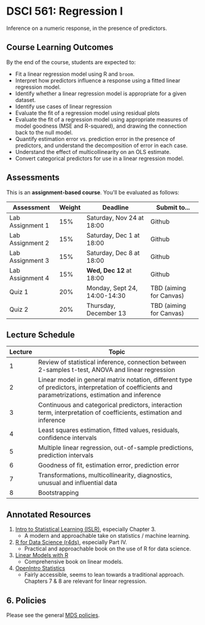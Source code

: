 # DSCI 561: Regression I

Inference on a numeric response, in the presence of predictors.


## Course Learning Outcomes

By the end of the course, students are expected to:

- Fit a linear regression model using R and `broom`.
- Interpret how predictors influence a response using a fitted linear regression model.
- Identify whether a linear regression model is appropriate for a given dataset.
- Identify use cases of linear regression
- Evaluate the fit of a regression model using residual plots
- Evaluate the fit of a regression model using appropriate measures of model goodness (MSE and R-squared), and drawing the connection back to the null model. 
- Quantify estimation error vs. prediction error in the presence of predictors, and understand the decomposition of error in each case. 
- Understand the effect of multicollinearity on an OLS estimate.
- Convert categorical predictors for use in a linear regression model.


## Assessments

This is an __assignment-based course__. You'll be evaluated as follows:

| Assessment       | Weight  | Deadline        | Submit to... |
|------------------|---------|------------------|----------|
| Lab Assignment 1 | 15%     | Saturday, Nov 24 at 18:00 |Github |
| Lab Assignment 2 | 15%     | Saturday, Dec 1 at 18:00 | Github |
| Lab Assignment 3 | 15%     | Saturday, Dec 8 at 18:00 | Github |
| Lab Assignment 4 | 15%     | __Wed, Dec 12__ at 18:00 |   Github |
| Quiz 1           | 20%     | Monday, Sept 24, 14:00-14:30   | TBD (aiming for Canvas) | 
| Quiz 2           | 20%     | Thursday, December 13   | TBD (aiming for Canvas) |


## Lecture Schedule

| Lecture | Topic | 
|---------|-------|
| 1 | Review of statistical inference, connection between 2-samples t-test, ANOVA and linear regression | 
| 2 | Linear model in general matrix notation, different type of predictors, interpretation of coefficients and parametrizations, estimation and inference |
| 3 | Continuous and categorical predictors, interaction term, interpretation of coefficients, estimation and inference |
| 4 | Least squares estimation, fitted values, residuals, confidence intervals |
| 5 | Multiple linear regression, out-of-sample predictions, prediction intervals |
| 6 | Goodness of fit, estimation error, prediction error |
| 7 | Transformations, multicollinearity, diagnostics, unusual and influential data |
| 8 | Bootstrapping |

## Annotated Resources

1. [Intro to Statistical Learning (ISLR)](https://www-bcf.usc.edu/~gareth/ISL/), especially Chapter 3.
	- A modern and approachable take on statistics / machine learning.
2. [R for Data Science (r4ds)](http://r4ds.had.co.nz/index.html), especially Part IV.
	- Practical and approachable book on the use of R for data science.
3. [Linear Models with R](http://resolve.library.ubc.ca/cgi-bin/catsearch?bid=9229403)
	- Comprehensive book on linear models.
4. [OpenIntro Statistics](https://drive.google.com/file/d/0B-DHaDEbiOGkc1RycUtIcUtIelE/view)
	- Fairly accessible, seems to lean towards a traditional approach. Chapters 7 & 8 are relevant for linear regression.

## 6\. Policies

Please see the general [MDS policies](https://ubc-mds.github.io/policies/).


